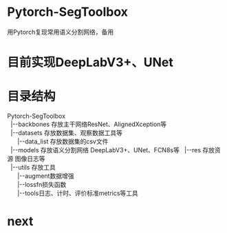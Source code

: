 # Pytorch-SegToolbox
用Pytorch复现常用语义分割网络，备用

# 目前实现DeepLabV3+、UNet

# 目录结构
Pytorch-SegToolbox   
&nbsp;&nbsp;|--backbones 存放主干网络ResNet、AlignedXception等  
&nbsp;&nbsp;|--datasets 存放数据集、观察数据工具等  
&nbsp;&nbsp;&nbsp;&nbsp;&nbsp;&nbsp;|--data_list 存放数据集的csv文件  
&nbsp;&nbsp;|--models 存放语义分割网络 DeepLabV3+、UNet、FCN8s等 
&nbsp;&nbsp;|--res 存放资源 图像日志等  
&nbsp;&nbsp;|--utils 存放工具  
&nbsp;&nbsp;&nbsp;&nbsp;&nbsp;&nbsp;|--augment数据增强  
&nbsp;&nbsp;&nbsp;&nbsp;&nbsp;&nbsp;|--lossfn损失函数  
&nbsp;&nbsp;&nbsp;&nbsp;&nbsp;&nbsp;|--tools日志、计时、评价标准metrics等工具  

# next
